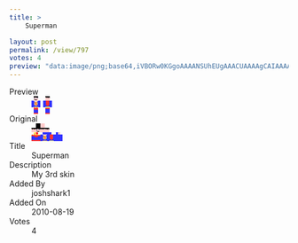 ```yaml
---
title: >
    Superman

layout: post
permalink: /view/797
votes: 4
preview: "data:image/png;base64,iVBORw0KGgoAAAANSUhEUgAAACUAAAAgCAIAAAAaMSbnAAAABnRSTlMA/wD/AP5AXyvrAAABJ0lEQVRIie2WUQ6DMAiG6bIblZ2pZ/JMo1da96CrFKGrtrqX/TEmKPgJhaYupRd85NwNNHGfilrCdY/zVPAS0Xyfr/ykUduobfhd2H5KADF7Y/S7kPynVaSsJ/lYMfsleQ5xLEBI1jMRceTeYu7mncEoeIguGzTpToUPJesVgCeQy4Fg9wsGr8C0h4cl64nBE4XVRCPlUTyiABi5ORap9AsAAI2sYQMvpzgarPEyAwdvLgbvBIzJQ5x6+hOB+AiK4VN4BxgWcgvTef1SSQpvGT7ekxiBfGPGfCEKPAu/i/2wdFzYFZ9auObjirMQPoyI59ePNoZffV4q1o93s+jsFlltQrDWU+bHYyptdlja/G2Q/Ac79dPz7p/XrXI/Mwegad5bwq/O7w3jeI/2v+MSdQAAAABJRU5ErkJggg=="
---
```

<dl class="side-by-side">
<dt>Preview</dt>
<dd>
    <img class="preview" src="data:image/png;base64,iVBORw0KGgoAAAANSUhEUgAAACUAAAAgCAIAAAAaMSbnAAAABnRSTlMA/wD/AP5AXyvrAAABJ0lEQVRIie2WUQ6DMAiG6bIblZ2pZ/JMo1da96CrFKGrtrqX/TEmKPgJhaYupRd85NwNNHGfilrCdY/zVPAS0Xyfr/ykUduobfhd2H5KADF7Y/S7kPynVaSsJ/lYMfsleQ5xLEBI1jMRceTeYu7mncEoeIguGzTpToUPJesVgCeQy4Fg9wsGr8C0h4cl64nBE4XVRCPlUTyiABi5ORap9AsAAI2sYQMvpzgarPEyAwdvLgbvBIzJQ5x6+hOB+AiK4VN4BxgWcgvTef1SSQpvGT7ekxiBfGPGfCEKPAu/i/2wdFzYFZ9auObjirMQPoyI59ePNoZffV4q1o93s+jsFlltQrDWU+bHYyptdlja/G2Q/Ac79dPz7p/XrXI/Mwegad5bwq/O7w3jeI/2v+MSdQAAAABJRU5ErkJggg==">
</dd>
<dt>Original</dt>
<dd>
    <img class="preview" src="data:image/png;base64,iVBORw0KGgoAAAANSUhEUgAAAEAAAAAgCAYAAACinX6EAAAA70lEQVR42u2WAQ6DIAxFuRN32p12J+/UJU4TlRZaYQPqN/mJEpD+l7YQQvmhnGhZsgoOHgAAAAAAAAAAAMcAqLMAoK/7b5oeU5akMe0crjSOay7v/QGUFN+kGrujKQD8UlMA0HR79xlgPf5QArMASIDQi06K8aTS+st0s6z/bw4UAHbTAPAQAIlh7psCJaWxqRRQcoFiTEs0amFqgIbaHVhDBvMuAaymCpkyDABLQNqguN6RgzAcACko7aZ8H5kMQI1cZEA1AOZUQQY8BYD1FOAgtIqjG4Bb0Bqb73oPGEV/ByAdgVIfkK7Y2tKpBfABWErGOy/LoBMAAAAASUVORK5CYII=">
</dd>
<dt>Title</dt>
<dd>Superman</dd>
<dt>Description</dt>
<dd>My 3rd skin</dd>
<dt>Added By</dt>
<dd>joshshark1</dd>
<dt>Added On</dt>
<dd>2010-08-19</dd>
<dt>Votes</dt>
<dd>4</dd>
</dl>
